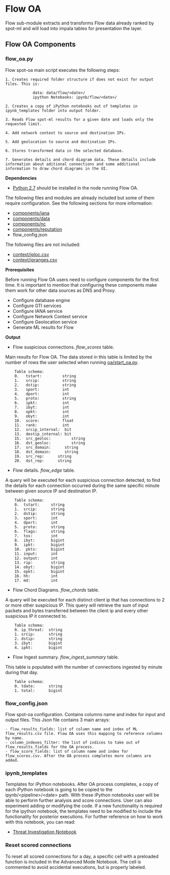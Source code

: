 # **Flow OA**
 
Flow sub-module extracts and transforms Flow data already ranked by spot-ml and will load into impala tables for presentation the layer.

## **Flow OA Components**

### flow_oa.py
Flow spot-oa main script executes the following steps:

    1. Creates required folder structure if does not exist for output files. This is: 
		
                data: data/flow/<date>/
                ipython Notebooks: ipynb/flow/<date>/

    2. Creates a copy of iPython notebooks out of templates in ipynb_templates folder into output folder.

    3. Reads Flow spot-ml results for a given date and loads only the requested limit.

    4. Add network context to source and destination IPs.

    5. Add geolocation to source and destination IPs.

    6. Stores transformed data in the selected database.

    7. Generates details and chord diagram data. These details include information about aditional connections and some additional information to draw chord diagrams in the UI.

**Dependencies**

- [Python 2.7](https://www.python.org/download/releases/2.7/) should be installed in the node running Flow OA.

The following files and modules are already included but some of them require configuration. See the following sections for more information:
- [components/iana](/spot-oa/oa/components#IANA-iana)
- [components/data](/spot-oa/oa/components#data)
- [components/nc](/spot-oa/oa/components#network-context-nc)
- [components/reputation](/spot-oa/oa/components/reputation)
- flow_config.json

The following files are not included:
- [context/iploc.csv](/spot-oa/oa/context)
- [context/ipranges.csv](/spot-oa/oa/context)

**Prerequisites**

Before running Flow OA users need to configure components for the first time. It is important to mention that configuring these components make them work for other data sources as DNS and Proxy.  

- Configure database engine
- Configure GTI services
- Configure IANA service
- Configure Network Context service
- Configure Geolocation service
- Generate ML results for Flow  

**Output**

- Flow suspicious connections. _flow\_scores_ table.  

Main results for Flow OA. The data stored in this table is limited by the number of rows the user selected when running [oa/start_oa.py](/spot-oa/oa/INSTALL.md#usage).
       
        Table schema:
        0.   tstart:         string
        1.   srcip:          string
        2.   dstip:          string
        3.   sport:          int
        4.   dport:          int
        5.   proto:          string
        6.   ipkt:           int
        7.   ibyt:           int
        8.   opkt:           int
        9.   obyt:           int
        10.  score:          float
        11.  rank:           int
        12.  srcip_internal:  bit
        13.  destip_internal: bit
        15.  src_geoloc:         string
        16.  dst_geoloc:         string
        17.  src_domain:      string
        18.  dst_domain:      string
        19.  src_rep:      string
        20.  dst_rep:      string

-  Flow details. _flow\_edge_ table.

A query will be executed for each suspicious connection detected, to find the details for each connection occurred during the same specific minute between given source IP and destination IP.

        Table schema:
        0.  tstart:     string
        1.  srcip:      string
        2.  dstip:      string
        3.  sport:      int
        4.  dport:      int
        5.  proto:      string
        6.  flags:      string
        7.  tos:        int
        8.  ibyt:       bigint
        9.  ipkt:       bigint
        10.  pkts:      bigint
        11. input:      int
        12. output:     int
        13. rip:        string
        14. obyt:       bigint
        15. opkt:       bigint
        16. hh:         int
        17. md:         int         

- Flow Chord Diagrams.  _flow\_chords_ table.

A query will be executed for each distinct client ip that has connections to 2 or more other suspicious IP. This query will retrieve the sum of input packets and bytes transferred between the client ip and every other suspicious IP it connected to.

        Table schema:
        0. ip_threat:  string
        1. srcip:      string
        2. dstip:      string
        3. ibyt:       bigint
        4. ipkt:       bigint


- Flow Ingest summary. _flow\_ingest\_summary_ table.

This table is populated with the number of connections ingested by minute during that day.

        Table schema:
        0. tdate:      string
        1. total:      bigint 


### flow_config.json

Flow spot-oa configuration. Contains columns name and index for input and output files.
This Json file contains 3 main arrays:
   
    - flow_results_fields: list of column name and index of ML flow_results.csv file. Flow OA uses this mapping to reference columns by name.
    - column_indexes_filter: the list of indices to take out of flow_results_fields for the OA process. 
    - flow_score_fields: list of column name and index for flow_scores.csv. After the OA process completes more columns are added.
    

### ipynb_templates
Templates for iPython notebooks.
After OA process completes, a copy of each iPython notebook is going to be copied to the ipynb/\<pipeline>/\<date> path. 
With these iPython notebooks user will be able to perform further analysis and score connections. User can also
experiment adding or modifying the code. 
If a new functionality is required for the ipython notebook, the templates need to be modified to include the functionality for posterior executions.
For further reference on how to work with this notebook, you can read:  
- [Threat Investigation Notebook](/spot-oa/oa/flow/ipynb_templates/ThreatInvestigation.md)


### Reset scored connections
To reset all scored connections for a day, a specific cell with a preloaded function is included in the Advanced Mode Notebook. The cell is commented to avoid accidental executions, but is properly labeled.
